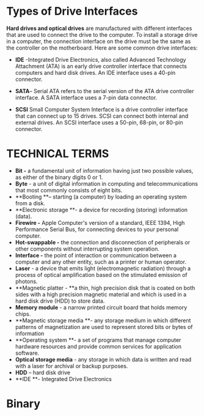 # Types of Drive Interfaces

**Hard drives and optical drives** are manufactured with different interfaces that are used to connect the drive to the computer. To install a storage drive in a computer, the connection interface on the drive must be the same as the controller on the motherboard. Here are some common drive interfaces:
*  **IDE** -Integrated Drive Electronics, also called Advanced Technology Attachment (ATA) is an early drive controller interface that connects computers and hard disk drives. An IDE interface uses a 40-pin connector.

* **SATA**– Serial ATA refers to the serial version of the ATA drive controller interface. A SATA interface uses a 7-pin data connector.
* **SCSI**  Small Computer System Interface is a drive controller interface that can connect up to 15 drives. SCSI can connect both internal and external drives. An SCSI interface uses a 50-pin, 68-pin, or 80-pin connector.

# TECHNICAL TERMS


*	**Bit -** a fundamental unit of information having just two possible values, as either of the
binary digits 0 or 1.
*	**Byte** - a unit of digital information in computing and telecommunications that most
commonly consists of eight bits.
*	**Booting **– starting (a computer) by loading an operating system from a disk.
*	**Electronic storage **- a device for recording (storing) information (data).
*	**Firewire -** Apple Computer's version of a standard, IEEE 1394, High Performance Serial
Bus, for connecting devices to your personal computer.
*   **Hot-swappable -** the connection and disconnection of peripherals or other components
without interrupting system operation.
*	**Interface -** the point of interaction or communication between a computer and any other entity, such as a printer or human operator.
*	**Laser** - a device that emits light (electromagnetic radiation) through a process of optical
amplification based on the stimulated emission of photons.
*	**Magnetic platter - **a thin, high precision disk that is coated on both sides with a high
precision magnetic material and which is used in a hard disk drive
(HDD) to store data.
*	**Memory module** - a narrow printed circuit board that holds memory chips.
*	**Magnetic storage media **- any storage medium in which different patterns of magnetization are used to represent stored bits or bytes of information
*	**Operating system **- a set of programs that manage computer hardware resources and
provide common services for application software.
*	**Optical storage media** - any storage in which data is written and read with a laser for
archival or backup purposes.
*	**HDD** – hard disk drive
*	**IDE **- Integrated Drive Electronics

# Binary
